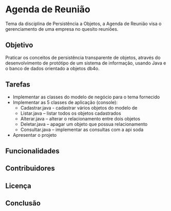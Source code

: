 # Agenda de Reunião
Tema da disciplina de Persistência a Objetos, a Agenda de Reunião visa o gerenciamento de uma empresa no quesito reuniões.

## Objetivo
Praticar os conceitos de persistência transparente de objetos, através do
desenvolvimento de protótipo de um sistema de informação, usando Java e o banco de
dados orientado a objetos db4o.

## Tarefas
- Implementar as classes do modelo de negócio para o tema fornecido
- Implementar as 5 classes de aplicação (console):
  - Cadastrar.java - cadastrar vários objetos do modelo de
  - Listar.java – listar todos os objetos cadastrados
  - Alterar.java – alterar o relacionamento entre dois objetos
  - Deletar.java – apagar um objeto que possua relacionamento
  - Consultar.java – implementar as consultas com a api soda
- Apresentar o projeto

## Funcionalidades

## Contribuidores

## Licença

## Conclusão
